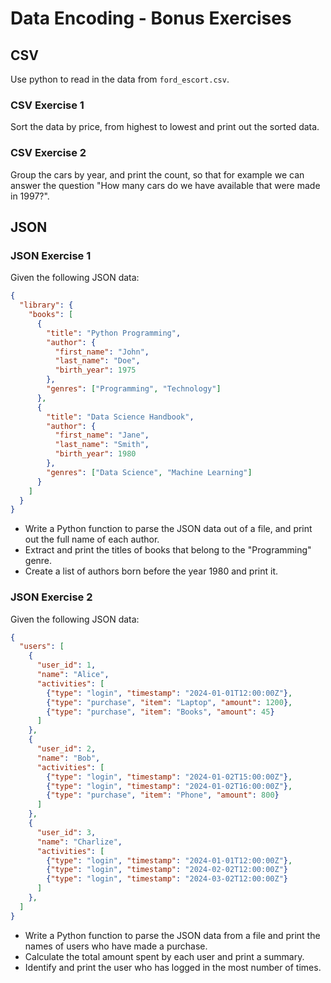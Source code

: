 # Data Encoding - Bonus Exercises

## CSV

Use python to read in the data from `ford_escort.csv`.

### CSV Exercise 1

Sort the data by price, from highest to lowest and print out the sorted data.

### CSV Exercise 2

Group the cars by year, and print the count, so that for example we can answer the question "How many cars do we have available that were made in 1997?".

## JSON

### JSON Exercise 1

Given the following JSON data:

```json
{
  "library": {
    "books": [
      {
        "title": "Python Programming",
        "author": {
          "first_name": "John",
          "last_name": "Doe",
          "birth_year": 1975
        },
        "genres": ["Programming", "Technology"]
      },
      {
        "title": "Data Science Handbook",
        "author": {
          "first_name": "Jane",
          "last_name": "Smith",
          "birth_year": 1980
        },
        "genres": ["Data Science", "Machine Learning"]
      }
    ]
  }
}
```

- Write a Python function to parse the JSON data out of a file, and print out the full name of each author.
- Extract and print the titles of books that belong to the "Programming" genre.
- Create a list of authors born before the year 1980 and print it.

### JSON Exercise 2

Given the following JSON data:

```json
{
  "users": [
    {
      "user_id": 1,
      "name": "Alice",
      "activities": [
        {"type": "login", "timestamp": "2024-01-01T12:00:00Z"},
        {"type": "purchase", "item": "Laptop", "amount": 1200},
        {"type": "purchase", "item": "Books", "amount": 45}
      ]
    },
    {
      "user_id": 2,
      "name": "Bob",
      "activities": [
        {"type": "login", "timestamp": "2024-01-02T15:00:00Z"},
        {"type": "login", "timestamp": "2024-01-02T16:00:00Z"},
        {"type": "purchase", "item": "Phone", "amount": 800}
      ]
    },
    {
      "user_id": 3,
      "name": "Charlize",
      "activities": [
        {"type": "login", "timestamp": "2024-01-01T12:00:00Z"},
        {"type": "login", "timestamp": "2024-02-02T12:00:00Z"}
        {"type": "login", "timestamp": "2024-03-02T12:00:00Z"}
      ]
    },
  ]
}
```

- Write a Python function to parse the JSON data from a file and print the names of users who have made a purchase.
- Calculate the total amount spent by each user and print a summary.
- Identify and print the user who has logged in the most number of times.
